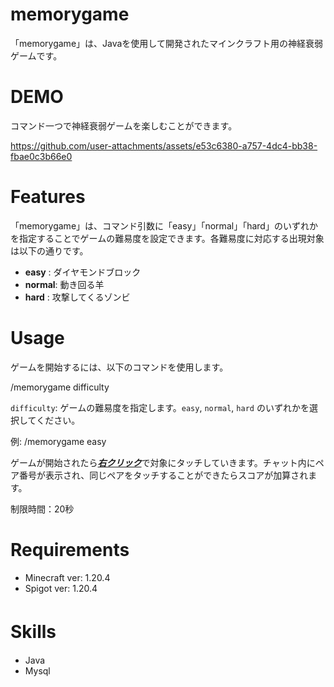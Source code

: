 # memorygame

「memorygame」は、Javaを使用して開発されたマインクラフト用の神経衰弱ゲームです。


# DEMO

コマンド一つで神経衰弱ゲームを楽しむことができます。


https://github.com/user-attachments/assets/e53c6380-a757-4dc4-bb38-fbae0c3b66e0



# Features

「memorygame」は、コマンド引数に「easy」「normal」「hard」のいずれかを指定することでゲームの難易度を設定できます。各難易度に対応する出現対象は以下の通りです。

* **easy** : ダイヤモンドブロック
* **normal**: 動き回る羊
* **hard**  : 攻撃してくるゾンビ

# Usage

ゲームを開始するには、以下のコマンドを使用します。

/memorygame difficulty

`difficulty`: ゲームの難易度を指定します。`easy`, `normal`, `hard` のいずれかを選択してください。

例: /memorygame easy

ゲームが開始されたら<ins>***右クリック***</ins>で対象にタッチしていきます。チャット内にペア番号が表示され、同じペアをタッチすることができたらスコアが加算されます。

制限時間：20秒
  

# Requirements

* Minecraft ver: 1.20.4
* Spigot ver: 1.20.4


# Skills　

* Java
* Mysql

